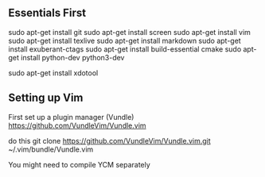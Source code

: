 ## Essentials First

sudo apt-get install git
sudo apt-get install screen
sudo apt-get install vim
sudo apt-get install texlive
sudo apt-get install markdown
sudo apt-get install exuberant-ctags
sudo apt-get install build-essential cmake
sudo apt-get install python-dev python3-dev

sudo apt-get install xdotool


## Setting up Vim

First set up a plugin manager (Vundle)
https://github.com/VundleVim/Vundle.vim

do this
git clone https://github.com/VundleVim/Vundle.vim.git ~/.vim/bundle/Vundle.vim

You might need to compile YCM separately

